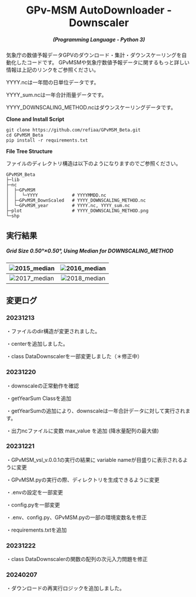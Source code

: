 <h1 align="center">GPv-MSM AutoDownloader - Downscaler</h1>
<em><h5 align="center">(Programming Language - Python 3)</h5></em>

気象庁の数値予報データGPVのダウンロード・集計・ダウンスケーリングを自動化したコードです。
GPvMSMや気象庁数値予報データに関するもっと詳しい情報は上記のリンクをご参照ください。

YYYY.ncは一年間の日単位データです。

YYYY_sum.ncは一年合計雨量データです。

YYYY_DOWNSCALING_METHOD.ncはダウンスケーリングデータです。

**Clone and Install Script**

```shell script
git clone https://github.com/refiaa/GPvMSM_Beta.git
cd GPvMSM_Beta
pip install -r requirements.txt
```


**File Tree Structure**

ファイルのディレクトリ構造は以下のようになりますのでご参照ください。
```shell script
GPvMSM_Beta
├─lib
├─nc
│  ├─GPvMSM
│  │  └─YYYY             # YYYYMMDD.nc
│  ├─GPvMSM_DownScaled   # YYYY_DOWNSCALING_METHOD.nc
│  └─GPvMSM_year         # YYYY.nc, YYYY_sum.nc
├─plot                   # YYYY_DOWNSCALING_METHOD.png
└─shp
```

 ## 実行結果
 <em><h5 align="left">Grid Size 0.50°×0.50°, Using Median for DOWNSCALING_METHOD</h5></em>

| ![2015_median](https://github.com/refiaa/GPvMSM_Beta/assets/112306763/3901134f-3056-464f-a59c-0fc52cfdfd2d) | ![2016_median](https://github.com/refiaa/GPvMSM_Beta/assets/112306763/7fae651c-9007-4830-9c67-95b5bf2f8bef) |
|:------------------------------:|:------------------------------:|
| ![2017_median](https://github.com/refiaa/GPvMSM_Beta/assets/112306763/1908d9d6-b6af-4960-aba8-45785065f314) | ![2018_median](https://github.com/refiaa/GPvMSM_Beta/assets/112306763/ffcbbde1-1a22-49d6-90b9-94d9171cbf02) |

## 変更ログ

### 20231213
・ファイルのdir構造が変更されました。

・centerを追加しました。

・class DataDownscalerを一部変更しました（＊修正中）

### 20231220
・downscaleの正常動作を確認

・getYearSum Classを追加

・getYearSumの追加により、downscaleは一年合計データに対して実行されます。

・出力ncファイルに変数 max_value を追加 (降水量配列の最大値)

### 20231221
・GPvMSM_vsl_v.0.0.1の実行の結果に variable nameが目盛りに表示されるように変更

・GPvMSM.pyの実行の際、ディレクトリを生成できるように変更

・.envの設定を一部変更

・config.pyを一部変更

・.env、config.py、GPvMSM.pyの一部の環境変数名を修正

・requirements.txtを追加

### 20231222
・class DataDownscalerの関数の配列の次元入力問題を修正

### 20240207
・ダウンロードの再実行ロジックを追加しました。

##



